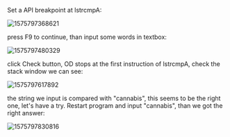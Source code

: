 Set a API breakpoint at lstrcmpA:

![1575797368621](C:\Users\John\AppData\Roaming\Typora\typora-user-images\1575797368621.png)

press F9 to continue, than input some words in textbox:

![1575797480329](C:\Users\John\AppData\Roaming\Typora\typora-user-images\1575797480329.png)

click Check button, OD stops at the first instruction of lstrcmpA, check the stack window we can see:

![1575797617892](C:\Users\John\AppData\Roaming\Typora\typora-user-images\1575797617892.png)

the string we input is compared with "cannabis", this seems to be the right one, let's have a try. Restart program and input "cannabis", than we got the right answer:

![1575797830816](C:\Users\John\AppData\Roaming\Typora\typora-user-images\1575797830816.png)

